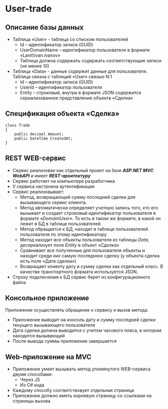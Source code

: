 # User-trade

## Описание базы данных

- Таблица «User» - таблица со списком пользователей
    - Id – идентификатор записи (GUID)
    - UserDomainName – идентификатор пользователя в формате «Lanit\ivan.ivanov»
    - Таблица должна содержать содержать соответствующие записи (не менее 10)
- Таблица «Data» - данные содержит данные для пользователя. Таблица связна с таблицей «User» связью N:1
    - Id – идентификатор записи (GUID)
    - UserId – идентификатор пользователя
    - Entity – строковый, внутри в формате JSON содержится сериализованное представление объекта «Сделка»

## Спецификация объекта «Сделка»
```
class Trade
{
    public decimal Amount;
    public DateTime CreatedAt;
}
```
    
## REST WEB-сервис

- Сервис реализован как отдельный проект на базе ***ASP.NET MVC WebAPI*** и имеет ***REST-архитектуру***
- Сервис работает на компьютере разработчика
- У сервиса настроена аутентификация
- Сервис реализовывает:
    - Метод, возвращающий сумму последней сделки для вызывающего сервис клиента.
    - Метод автоматически определяет учетную запись того, кто его вызывает и создает строковый идентификатор пользователя в формате *«Domain\User»*. То есть в таком же формате, в какой он лежит в БД в таблице пользователей.
    - Метод обращается к БД, находит в таблице пользователей пользователя по этому идентификатору
    - Метод находит все объекты пользователя из таблицы *Data*, десериализует поле *Entity* в объект *«Сделка»*
    - Сравнивает все полученные для пользователя объекты и находит среди них самую последнюю сделку (у объекта сделка есть поле «Дата сделки»)
    - Возвращает клиенту дату и сумму сделки как отдельный класс. В качестве транспортного формата используется JSON.
- Строку подключения к БД сервис берет из конфигурационного файла

## Консольное приложение
Приложение осуществлять обращение к сервису и вызов метода.
- Приложение выводит на консоль дату и сумму последней сделки текущего вызывающего пользователя
- Дата сделки должна выводится с учетом часового пояса, в котором находится вызывающий
- После вывода суммы приложение завершается

## Web-приложение на MVC
- Приложение умеет вызывать метод упомянутого WEB-сервиса двумя способами:
    - Через JS
    - Из C# кода
- Каждому способу соответствовует отдельная страница
- Приложение должно иметь корневую страницу со ссылками на страницы вызова